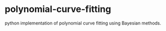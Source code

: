 # polynomial-curve-fitting
 python implementation of polynomial curve fitting using Bayesian methods.
